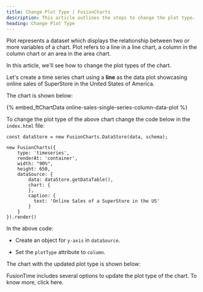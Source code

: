```yaml
---
title: Change Plot Type | FusionCharts
description: This article outlines the steps to change the plot type.
heading: Change Plot Type
---
```


Plot represents a dataset which displays the relationship between two or more variables of a chart. Plot refers to a line in a line chart, a column in the column chart or an area in the area chart. 

In this article, we'll see how to change the plot types of the chart.

Let's create a time series chart using a **line** as the data plot showcasing online sales of SuperStore in the United States of America.

The chart is shown below:

{% embed_ftChartData online-sales-single-series-column-data-plot %}

To change the plot type of the above chart change the code below in the `index.html` file:

```
const dataStore = new FusionCharts.DataStore(data, schema);

new FusionCharts({
    type: 'timeseries',
	renderAt: 'container',
	width: "90%",
	height: 650,
	dataSource: {
        data: dataStore.getDataTable(),
        chart: {
        },
        caption: {
          text: 'Online Sales of a SuperStore in the US'
        }
    }
}).render()
```

In the above code:

* Create an object for `y-axis` in `dataSource`.

* Set the `plotType` attribute to `column`.

The chart with the updated plot type is shown below:

<live chart> 

FusionTime includes several options to update the plot type of the chart. To know more, click here.

